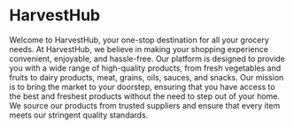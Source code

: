 # HarvestHub

Welcome to HarvestHub, your one-stop destination for all your grocery needs. At HarvestHub, we believe in making your shopping experience convenient, enjoyable, and hassle-free. Our platform is designed to provide you with a wide range of high-quality products, from fresh vegetables and fruits to dairy products, meat, grains, oils, sauces, and snacks.
Our mission is to bring the market to your doorstep, ensuring that you have access to the best and freshest products without the need to step out of your home. We source our products from trusted suppliers and ensure that every item meets our stringent quality standards.
